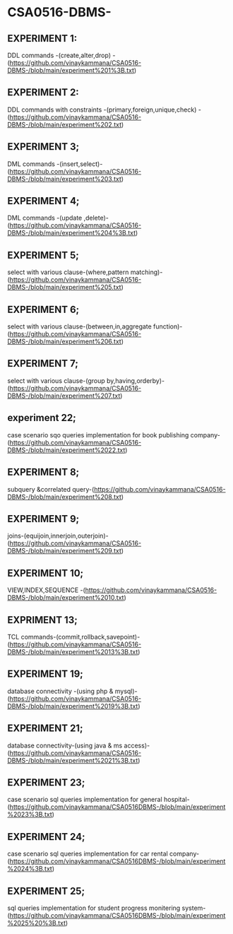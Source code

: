 # CSA0516-DBMS-
## EXPERIMENT 1:
DDL commands -(create,alter,drop) -(https://github.com/vinaykammana/CSA0516-DBMS-/blob/main/experiment%201%3B.txt)
## EXPERIMENT 2:
DDL commands with constraints -(primary,foreign,unique,check) -(https://github.com/vinaykammana/CSA0516-DBMS-/blob/main/experiment%202.txt)
## EXPERIMENT 3;
DML commands -(insert,select)-(https://github.com/vinaykammana/CSA0516-DBMS-/blob/main/experiment%203.txt)
## EXPERIMENT 4;
DML commands -(update ,delete)-(https://github.com/vinaykammana/CSA0516-DBMS-/blob/main/experiment%204%3B.txt)
## EXPERIMENT 5;
select with various clause-(where,pattern matching)-(https://github.com/vinaykammana/CSA0516-DBMS-/blob/main/experiment%205.txt)
## EXPERIMENT 6;
select with various clause-(between,in,aggregate function)-(https://github.com/vinaykammana/CSA0516-DBMS-/blob/main/experiment%206.txt)
## EXPERIMENT 7;
select with various clause-(group by,having,orderby)-(https://github.com/vinaykammana/CSA0516-DBMS-/blob/main/experiment%207.txt)
## experiment 22;
case scenario sqo queries implementation for book publishing company-(https://github.com/vinaykammana/CSA0516-DBMS-/blob/main/experiment%2022.txt)
## EXPERIMENT 8;
subquery &correlated query-(https://github.com/vinaykammana/CSA0516-DBMS-/blob/main/experiment%208.txt)
## EXPERIMENT 9;
joins-(equijoin,innerjoin,outerjoin)-(https://github.com/vinaykammana/CSA0516-DBMS-/blob/main/experiment%209.txt)
## EXPERIMENT 10;
VIEW,INDEX,SEQUENCE -(https://github.com/vinaykammana/CSA0516-DBMS-/blob/main/experiment%2010.txt)
## EXPRIMENT 13;
TCL commands-(commit,rollback,savepoint)-(https://github.com/vinaykammana/CSA0516-DBMS-/blob/main/experiment%2013%3B.txt)
## EXPERIMENT 19;
database connectivity -(using php & mysql)-(https://github.com/vinaykammana/CSA0516-DBMS-/blob/main/experiment%2019%3B.txt)
## EXPERIMENT 21;
database connectivity-(using java & ms access)-(https://github.com/vinaykammana/CSA0516-DBMS-/blob/main/experiment%2021%3B.txt)
## EXPERIMENT 23;
case scenario sql queries implementation for general hospital-(https://github.com/vinaykammana/CSA0516DBMS-/blob/main/experiment%2023%3B.txt)
## EXPERIMENT 24;
case scenario sql queries implementation for car rental company-(https://github.com/vinaykammana/CSA0516DBMS-/blob/main/experiment%2024%3B.txt)
## EXPERIMENT 25;
sql queries implementation for student progress monitering system-(https://github.com/vinaykammana/CSA0516DBMS-/blob/main/experiment%2025%20%3B.txt)
